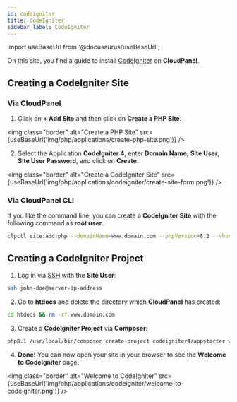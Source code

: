 ```yaml
---
id: codeigniter
title: CodeIgniter
sidebar_label: CodeIgniter
---
```


import useBaseUrl from '@docusaurus/useBaseUrl';

On this site, you find a guide to install [CodeIgniter](https://codeigniter.com/) on **CloudPanel**.

## Creating a CodeIgniter Site

### Via CloudPanel

1. Click on **+ Add Site** and then click on **Create a PHP Site**.

<img class="border" alt="Create a PHP Site" src={useBaseUrl('img/php/applications/create-php-site.png')} />

2. Select the Application **CodeIgniter 4**, enter **Domain Name**, **Site User**, **Site User Password**, and click on **Create**.

<img class="border" alt="Create a CodeIgniter Site" src={useBaseUrl('img/php/applications/codeigniter/create-site-form.png')} />

### Via CloudPanel CLI

If you like the command line, you can create a **CodeIgniter Site** with the following command as **root user**.

```bash
clpctl site:add:php --domainName=www.domain.com --phpVersion=8.2 --vhostTemplate='CodeIgniter 4' --siteUser='john-doe' --siteUserPassword='!secretPassword!'
```

## Creating a CodeIgniter Project

1. Log in via [SSH](../../../frontend-area/ssh-ftp/#ssh-login) with the **Site User**:

```bash
ssh john-doe@server-ip-address
```

2. Go to **htdocs** and delete the directory which **CloudPanel** has created:

```bash
cd htdocs && rm -rf www.domain.com
```

3. Create a **CodeIgniter Project** via **Composer**:

```bash
php8.1 /usr/local/bin/composer create-project codeigniter4/appstarter www.domain.com
```

4. **Done!** You can now open your site in your browser to see the **Welcome to CodeIgniter** page.

<img class="border" alt="Welcome to CodeIgniter" src={useBaseUrl('img/php/applications/codeigniter/welcome-to-codeigniter.png')} />